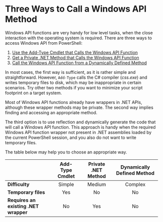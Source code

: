 # Three Ways to Call a Windows API Method

Windows API functions are very handy for low level tasks, when the close interaction with the operating system is required. There are three ways to access Windows API from PowerShell:

1. [Use the Add-Type Cmdlet that Calls the Windows API Function](add-type.md)
2. [Get a Private .NET Method that Calls the Windows API Function](private-method.md)
3. [Call the Windows API Function from a Dynamically Defined Method](reflection.md)

In most cases, the first way is sufficient, as it is rather simple and straightforward. However, `Add-Type` calls the C# compiler (_css.exe_) and writes temporary files to disk, which may be inappropriate in certain scenarios. Try other two methods if you want to minimize your script footprint on a target system.

Most of Windows API functions already have wrappers in .NET APIs, although these wrapper methods may be private. The second way implies finding and accessing an appropriate method.

The third option is to use reflection and dynamically generate the code that will call a Windows API function. This approach is handy when the required Windows API function wrapper not present in .NET assemblies loaded by the current PowerShell session, and you also do not want to write temporary files.

The table below may help you to choose an appropriate way.

|                                       | Add-Type Cmdlet | Private .NET Method | Dynamically Defined Method |
|---------------------------------------|:---------------:|:-------------------:|:--------------------------:|
| **Difficulty**                        | Simple          | Medium              | Complex                    |
| **Temporary files**                   | Yes             | No                  | No                         |
| **Requires an existing .NET wrapper** | No              | Yes                 | No                         |
